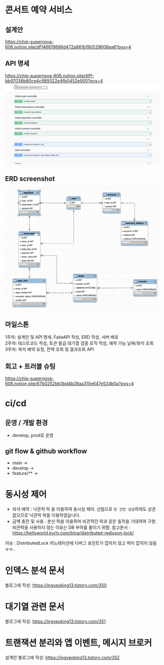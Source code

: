# 콘서트 예약 서비스

## 설계안

https://chip-supernova-606.notion.site/df146619666d472a861b190529608ea6?pvs=4

## API 명세

https://chip-supernova-606.notion.site/API-bb97038b80ce4c989322e4fb0452e900?pvs=4
![](apidocs/screenshot.png)


## ERD screenshot

![](./db/erd-screenshot.png)

## 마일스톤

1주차: 설계안 및 API 명세, FakeAPI 작성, ERD 작성, 서버 배포  
2주차: 테스트코드 작성, 토큰 발급 대기열 검증 로직 작성, 예약 가능 날짜/좌석 조회  
3주차: 좌석 예약 요청, 잔액 조회 및 결과조회 API  

## 회고 + 트러블 슈팅

https://chip-supernova-606.notion.site/67b0252bb3bd4b28aa315e647e524b0a?pvs=4

# ci/cd 

## 운영 / 개발 환경 

- develop, prod로 운영

## git flow & github workflow
 
- main -> 
- develop  ->  
- feature/** ->

# 동시성 제어

- 좌석 예약 : 낙관적 락 을 이용하여 동시성 제어. 선점으로 `한 건만 성공`하여도 상관 없으므로 낙관적 락을 이용하였습니다.  
- 금액 충전 및 사용 : 분산 락을 이용하여 비관적인 락과 같은 동작을 기대하여 구현. 비관락을 사용하지 않는 이유는 DB 부하를 줄이기 위함.
참고문서 : https://helloworld.kurly.com/blog/distributed-redisson-lock/

이슈 : DistributedLock 어노테이션에 디버그 포인트가 잡히지 않고 락이 잡히지 않음 ㅠㅠ..

# 인덱스 분석 문서

블로그에 작성: https://ingyeoking13.tistory.com/350

# 대기열 관련 문서

블로그에 작성: https://ingyeoking13.tistory.com/351

# 트랜잭션 분리와 앱 이벤트, 메시지 브로커 

설계안 블로그에 작성: https://ingyeoking13.tistory.com/352

